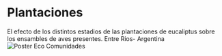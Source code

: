 # Plantaciones
El efecto de los distintos estadios de las plantaciones de eucaliptus sobre los ensambles de aves presentes. Entre Rios- Argentina
![Poster Eco Comunidades](https://github.com/user-attachments/assets/33ffb486-e80c-4b88-8056-062b27908eae)
